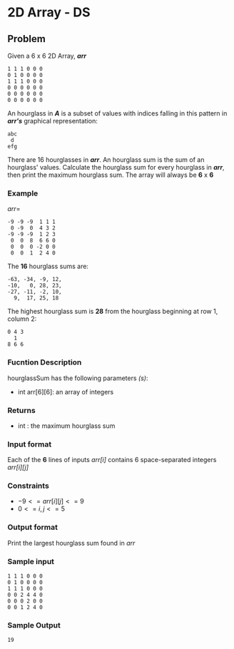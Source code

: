 # 2D Array - DS

## Problem

Given a 6 x 6 2D Array, ***arr***
```
1 1 1 0 0 0
0 1 0 0 0 0
1 1 1 0 0 0
0 0 0 0 0 0
0 0 0 0 0 0
0 0 0 0 0 0
```
An hourglass in ***A*** is a subset of values with indices falling in this pattern in ***arr's*** graphical representation:
```
abc 
 d 
efg
```
There are 16 hourglasses in ***arr***. An hourglass sum is the sum of an hourglass' values. Calculate the hourglass sum for every hourglass in ***arr***, then print the maximum hourglass sum. The array will always be **6** x **6**

### Example

*arr*=
```
-9 -9 -9  1 1 1 
 0 -9  0  4 3 2
-9 -9 -9  1 2 3
 0  0  8  6 6 0
 0  0  0 -2 0 0
 0  0  1  2 4 0
```

The **16** hourglass sums are:
```
-63, -34, -9, 12, 
-10,   0, 28, 23, 
-27, -11, -2, 10, 
  9,  17, 25, 18
```

The highest hourglass sum is **28** from the hourglass beginning at row  1, column  2:

```
0 4 3
  1
8 6 6
```

### Fucntion Description

hourglassSum has the following parameters *(s)*:

- int arr[6][6]: an array of integers

### Returns
- int : the maximum hourglass sum

### Input format

Each of the **6** lines of inputs *arr[i]* contains 6 space-separated integers *arr[i][j]*

### Constraints

- $-9<= arr[i][j] <= 9$
- $0<=i,j<=5$
### Output format

Print the largest hourglass sum found in *arr*

### Sample input
```
1 1 1 0 0 0
0 1 0 0 0 0
1 1 1 0 0 0
0 0 2 4 4 0
0 0 0 2 0 0
0 0 1 2 4 0
```

### Sample Output

```
19
```
